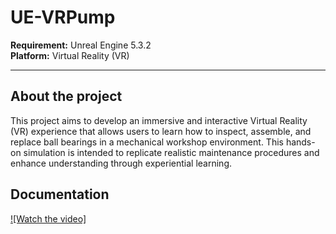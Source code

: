# UE-VRPump

**Requirement:** Unreal Engine 5.3.2  
**Platform:** Virtual Reality (VR)

---

## About the project 

 This project aims to develop an immersive and interactive Virtual Reality (VR) 
experience that allows users to learn how to inspect, assemble, and replace ball bearings in a 
mechanical workshop environment. This hands-on simulation is intended to replicate realistic 
maintenance procedures and enhance understanding through experiential learning.


## Documentation



[![Watch the video]](https://raw.githubusercontent.com/doubletran/UE-VRPump/main/Demo.mp4)
